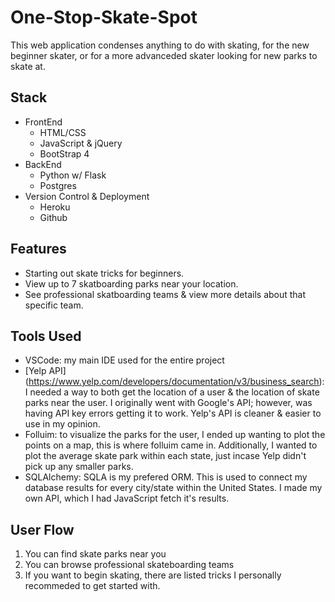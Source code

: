 # One-Stop-Skate-Spot

This web application condenses anything to do with skating, for the new beginner skater, or for a more advanceded skater looking for new parks to skate at.


## Stack
* FrontEnd
  * HTML/CSS
  * JavaScript & jQuery
  * BootStrap 4
* BackEnd
  * Python w/ Flask
  * Postgres
* Version Control & Deployment
  * Heroku
  * Github
  

## Features
* Starting out skate tricks for beginners.
* View up to 7 skatboarding parks near your location.
* See professional skatboarding teams & view more details about that specific team.

## Tools Used
* VSCode: my main IDE used for the entire project
* [Yelp API] (https://www.yelp.com/developers/documentation/v3/business_search): I needed a way to both get the location of a user & the location of skate parks near the user. I originally went with Google's API; however, was having API key errors getting it to work. Yelp's API is cleaner & easier to use in my opinion.
* Folluim: to visualize the parks for the user, I ended up wanting to plot the points on a map, this is where folluim came in. Additionally, I wanted to plot the average skate park within each state, just incase Yelp didn't pick up any smaller parks.
* SQLAlchemy: SQLA is my prefered ORM. This is used to connect my database results for every city/state within the United States. I made my own API, which I had JavaScript fetch it's results.

## User Flow
1. You can find skate parks near you
2. You can browse professional skateboarding teams
3. If you want to begin skating, there are listed tricks I personally recommeded to get started with.
